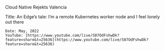 Cloud Native Rejekts Valencia

Title: An Edge’s tale: I’m a remote Kubernetes worker node and I feel lonely out there

    Date: May, 2022
    YouTube: [https://www.youtube.com/live/S07OdFshwDk?feature=share&t=25636](https://www.youtube.com/live/S07OdFshwDk?feature=share&t=25636)

    
